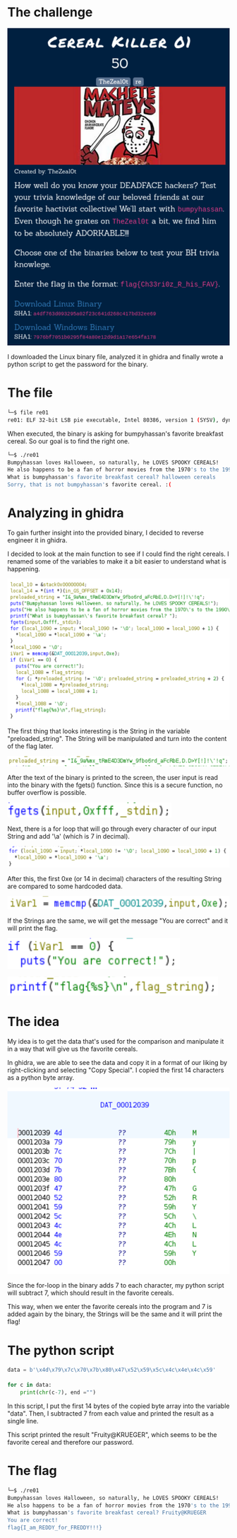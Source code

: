 # The challenge

![](images/01.png)

I downloaded the Linux binary file, analyzed it in ghidra and finally wrote a python script to get the password for the binary.

# The file
```bash
└─$ file re01                  
re01: ELF 32-bit LSB pie executable, Intel 80386, version 1 (SYSV), dynamically linked, interpreter /lib/ld-linux.so.2, BuildID[sha1]=e558289cacf3632bd79bb7eec1adaad41554b5e3, for GNU/Linux 3.2.0, not stripped
```

When executed, the binary is asking for bumpyhassan's favorite breakfast cereal. So our goal is to find the right one.
```bash
└─$ ./re01
Bumpyhassan loves Halloween, so naturally, he LOVES SPOOKY CEREALS!
He also happens to be a fan of horror movies from the 1970's to the 1990's.
What is bumpyhassan's favorite breakfast cereal? halloween cereals
Sorry, that is not bumpyhassan's favorite cereal. :(
```

# Analyzing in ghidra

To gain further insight into the provided binary, I decided to reverse engineer it in ghidra.

I decided to look at the main function to see if I could find the right cereals. I renamed some of the variables to make it a bit easier to understand what is happening.

![](images/08.png)

The first thing that looks interesting is the String in the variable "preloaded_string". The String will be manipulated and turn into the content of the flag later.

![](images/02.png)

After the text of the binary is printed to the screen, the user input is read into the binary with the fgets() function. Since this is a secure function, no buffer overflow is possible.

![](images/03.png)

Next, there is a for loop that will go through every character of our input String and add '\\a' (which is 7 in decimal).

![](images/04.png)

After this, the first 0xe (or 14 in decimal) characters of the resulting String are compared to some hardcoded data.

![](images/05.png)

If the Strings are the same, we will get the message "You are correct" and it will print the flag.

![](images/06.png)

![](images/07.png)


# The idea

My idea is to get the data that's used for the comparison and manipulate it in a way that will give us the favorite cereals.

In ghidra, we are able to see the data and copy it in a format of our liking by right-clicking and selecting "Copy Special". I copied the first 14 characters as a python byte array.

![](images/09.png)

Since the for-loop in the binary adds 7 to each character, my python script will subtract 7, which should result in the favorite cereals.

This way, when we enter the favorite cereals into the program and 7 is added again by the binary, the Strings will be the same and it will print the flag!

# The python script

```python
data = b'\x4d\x79\x7c\x70\x7b\x80\x47\x52\x59\x5c\x4c\x4e\x4c\x59'

for c in data:
    print(chr(c-7), end ="")
```

In this script, I put the first 14 bytes of the copied byte array into the variable "data".
Then, I subtracted 7 from each value and printed the result as a single line.

This script printed the result "Fruity@KRUEGER", which seems to be the favorite cereal and therefore our password.
# The flag

```bash
└─$ ./re01
Bumpyhassan loves Halloween, so naturally, he LOVES SPOOKY CEREALS!
He also happens to be a fan of horror movies from the 1970's to the 1990's.
What is bumpyhassan's favorite breakfast cereal? Fruity@KRUEGER
You are correct!
flag{I_am_REDDY_for_FREDDY!!!}
```

